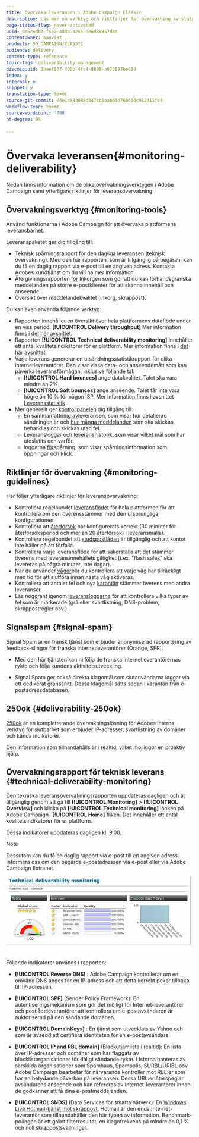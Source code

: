 ```yaml
---
title: Övervaka leveransen i Adobe Campaign Classic
description: Läs mer om verktyg och riktlinjer för övervakning av slutprodukter i Adobe Campaign Classic.
page-status-flag: never-activated
uuid: 0b5c5dbd-f532-4d8a-a255-9e6d88357d8d
contentOwner: sauviat
products: SG_CAMPAIGN/CLASSIC
audience: delivery
content-type: reference
topic-tags: deliverability-management
discoiquuid: 0baef937-f00b-4fc4-8608-a870997be684
index: y
internal: n
snippet: y
translation-type: tm+mt
source-git-commit: 74e1a883088d347cb1aab05d76b630c912411fc4
workflow-type: tm+mt
source-wordcount: '788'
ht-degree: 0%

---
```



# Övervaka leveransen{#monitoring-deliverability}

Nedan finns information om de olika övervakningsverktygen i Adobe Campaign samt ytterligare riktlinjer för leveransövervakning.

## Övervakningsverktyg {#monitoring-tools}

Använd funktionerna i Adobe Campaign för att övervaka plattformens leveransbarhet.

Leveranspaketet ger dig tillgång till:

* Teknisk spårningsrapport för den dagliga leveransen (teknisk övervakning). Med den här rapporten, som är tillgänglig på begäran, kan du få en daglig rapport via e-post till en angiven adress. Kontakta Adobes kundtjänst om du vill ha mer information.
* Återgivningsrapporten [för](../../delivery/using/inbox-rendering.md) Inkorgen som gör att du kan förhandsgranska meddelanden på större e-postklienter för att skanna innehåll och anseende.
* Översikt över meddelandekvalitet (inkorg, skräppost).

Du kan även använda följande verktyg:

* Rapporten innehåller en översikt över hela plattformens dataflöde under en viss period. **[!UICONTROL Delivery throughput]** Mer information finns i [det här avsnittet](../../reporting/using/global-reports.md#delivery-throughput).
* Rapporten **[!UICONTROL Technical deliverability monitoring]** innehåller ett antal kvalitetsindikatorer för er plattform. Mer information finns i [det här avsnittet](#technical-deliverability-monitoring).
* Varje leverans genererar en utsändningsstatistikrapport för olika internetleverantörer. Den visar vissa data- och anseendemått som kan påverka leveransförmågan, inklusive följande tal:
   * **[!UICONTROL Hard bounces]** ange datakvalitet. Talet ska vara mindre än 2%.
   * **[!UICONTROL Soft bounces]** ange anseende. Talet får inte vara högre än 10 % för någon ISP.
   Mer information finns i avsnittet [Leveransstatistik](../../reporting/using/global-reports.md#delivery-statistics) .
* Mer generellt ger [kontrollpanelen](../../delivery/using/monitoring-a-delivery.md#delivery-dashboard) dig tillgång till:
   * En sammanfattning [av](../../delivery/using/monitoring-a-delivery.md#delivery-summary)leveransen, som visar hur detaljerad sändningen är och [hur många meddelanden](../../delivery/using/monitoring-a-delivery.md#number-of-messages-sent) som ska skickas, behandlas och skickas utan fel.
   * Leveransloggar och [leveranshistorik](../../delivery/using/monitoring-a-delivery.md#delivery-logs-and-history), som visar vilket mål som har uteslutits och varför.
   * loggarna [för](../../delivery/using/monitoring-a-delivery.md#tracking-logs)spårning, som visar spårningsinformation som öppningar och klick.

## Riktlinjer för övervakning {#monitoring-guidelines}

Här följer ytterligare riktlinjer för leveransövervakning:

* Kontrollera regelbundet [leveransflödet](../../reporting/using/global-reports.md#delivery-throughput) för hela plattformen för att kontrollera om den överensstämmer med den ursprungliga konfigurationen.
* Kontrollera att [återförsök](../../delivery/using/understanding-delivery-failures.md#retries-after-a-delivery-temporary-failure) har konfigurerats korrekt (30 minuter för återförsöksperiod och mer än 20 återförsök) i leveransmallar.
* Kontrollera regelbundet att [studspostlådan](../../delivery/using/understanding-delivery-failures.md#bounce-mail-management) är tillgänglig och att kontot inte håller på att förfalla.
* Kontrollera varje leveransflöde för att säkerställa att det stämmer överens med leveransinnehållets giltighet (t.ex. &quot;flash sales&quot; ska levereras på några minuter, inte dagar).
* När du använder [vågor](../../delivery/using/steps-sending-the-delivery.md#sending-using-multiple-waves)bör du kontrollera att varje våg har tillräckligt med tid för att slutföra innan nästa våg aktiveras.
* Kontrollera att antalet fel och nya [karantän](../../delivery/using/understanding-quarantine-management.md) stämmer överens med andra leveranser.
* Läs noggrant igenom [leveransloggarna](../../delivery/using/monitoring-a-delivery.md#delivery-logs-and-history) för att kontrollera vilka typer av fel som är markerade (grå eller svartlistning, DNS-problem, skräppostregler osv.).

## Signalspam {#signal-spam}

Signal Spam är en fransk tjänst som erbjuder anonymiserad rapportering av feedback-slingor för franska internetleverantörer (Orange, SFR).

* Med den här tjänsten kan ni följa de franska internetleverantörernas rykte och följa kundens aktivitetsutveckling.

* Signal Spam ger också direkta klagomål som slutanvändarna loggar via ett dedikerat gränssnitt. Dessa klagomål sätts sedan i karantän från e-postadressdatabasen.

## 250ok {#deliverability-250ok}

[250ok](https://250ok.com/) är en kompletterande övervakningslösning för Adobes interna verktyg för slutbarhet som erbjuder IP-adresser, svartlistning av domäner och kända indikatorer.

Den information som tillhandahålls är i realtid, vilket möjliggör en proaktiv hjälp.

## Övervakningsrapport för teknisk leverans {#technical-deliverability-monitoring}

Den tekniska leveransövervakningsrapporten uppdateras dagligen och är tillgänglig genom att gå till **[!UICONTROL Monitoring]** > **[!UICONTROL Overview]** och klicka på **[!UICONTROL Technical monitoring]** länken på Adobe Campaign- **[!UICONTROL Home]** fliken. Det innehåller ett antal kvalitetsindikatorer för er plattform.

Dessa indikatorer uppdateras dagligen kl. 9.00.

>[!NOTE]
>
>Dessutom kan du få en daglig rapport via e-post till en angiven adress. Informera oss om den begärda e-postadressen via e-post eller via Adobe Campaign Extranet.

![](assets/s_tn_del_monitoring.png)

Följande indikatorer används i rapporten:

* **[!UICONTROL Reverse DNS]** : Adobe Campaign kontrollerar om en omvänd DNS anges för en IP-adress och att detta korrekt pekar tillbaka till IP-adressen.

* **[!UICONTROL SPF]** (Sender Policy Framework): En autentiseringsmekanism som gör det möjligt för Internet-leverantörer och postlådeleverantörer att kontrollera om e-postavsändaren är auktoriserad på den sändande domänen.

* **[!UICONTROL DomainKeys]** : En tjänst som utvecklats av Yahoo och som är avsedd att certifiera identiteten för en e-postavsändare.

* **[!UICONTROL IP and RBL domain]** (Blackutjämlista i realtid): En lista över IP-adresser och domäner som har flaggats av blocklistorganisationer för dåligt sändande rykte. Listorna hanteras av särskilda organisationer som Spamhaus, Spampolis, SURBL/URIBL osv. Adobe Campaign bearbetar för närvarande kontroller mot RBL:er som har en betydande påverkan på leveransen. Dessa URL:er återspeglar avsändarens anseende och kan refereras av Internet-leverantörer innan de godkänner att få dina e-postmeddelanden.

* **[!UICONTROL SNDS]** (Data Services för smarta nätverk): En [Windows Live Hotmail-tjänst mot skräppost](https://sendersupport.olc.protection.outlook.com/snds/FAQ.aspx). Hotmail är den enda Internet-leverantör som tillhandahåller den här typen av information. Benchmark-poängen är ett grönt filterresultat, en klagofrekvens på mindre än 0,1 % och noll skräppostsvällningar.

<!--### Delivery Reports - Broadcast Statistics {#broadcast-statistics}

Each delivery will generate a broadcast statistics report when you open a delivery in the “Deliveries List”, which includes some reputation metrics that may impact your deliverability.-->
